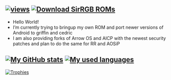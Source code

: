 [![views](https://komarev.com/ghpvc/?username=SirRGB&color=0FCF0F)](https://github.com/antonkomarev/github-profile-views-counter)
[![Download SirRGB ROMs](https://img.shields.io/sourceforge/dt/sirrgb-roms.svg)](https://sourceforge.net/projects/sirrgb-roms/files)
-

- Hello World!
- I’m currently trying to bringup my own ROM and port newer versions of Android to griffin and cedric
- I am also providing forks of Arrow OS and AICP with the newest security patches and plan to do the same for RR and AOSiP

[![My GitHub stats](https://github-readme-stats-git-masterrstaa-rickstaa.vercel.app/api?username=SirRGB&show_icons=true&theme=github_dark&hide_border=true)](https://github.com/SirRGB)
[![My used languages](https://github-readme-stats-git-masterrstaa-rickstaa.vercel.app/api/top-langs/?username=SirRGB&langs_count=14&theme=github_dark&hide_border=true&layout=compact)](https://github.com/SirRGB)
-
[![Trophies](https://github-profile-trophy.vercel.app/?username=SirRGB&theme=darkhub&no-frame=true&rank=-C,-B)](https://github.com/ryo-ma/github-profile-trophy)
